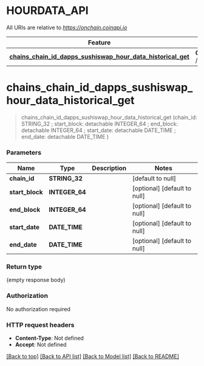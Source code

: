 # HOURDATA_API

All URIs are relative to *https://onchain.coinapi.io*

Feature | HTTP request | Description
------------- | ------------- | -------------
[**chains_chain_id_dapps_sushiswap_hour_data_historical_get**](HOURDATA_API.md#chains_chain_id_dapps_sushiswap_hour_data_historical_get) | **Get** /chains/{chain_id}/dapps/sushiswap/hourData/historical | 


# **chains_chain_id_dapps_sushiswap_hour_data_historical_get**
> chains_chain_id_dapps_sushiswap_hour_data_historical_get (chain_id: STRING_32 ; start_block:  detachable INTEGER_64 ; end_block:  detachable INTEGER_64 ; start_date:  detachable DATE_TIME ; end_date:  detachable DATE_TIME )





### Parameters

Name | Type | Description  | Notes
------------- | ------------- | ------------- | -------------
 **chain_id** | **STRING_32**|  | [default to null]
 **start_block** | **INTEGER_64**|  | [optional] [default to null]
 **end_block** | **INTEGER_64**|  | [optional] [default to null]
 **start_date** | **DATE_TIME**|  | [optional] [default to null]
 **end_date** | **DATE_TIME**|  | [optional] [default to null]

### Return type

{empty response body)

### Authorization

No authorization required

### HTTP request headers

 - **Content-Type**: Not defined
 - **Accept**: Not defined

[[Back to top]](#) [[Back to API list]](../README.md#documentation-for-api-endpoints) [[Back to Model list]](../README.md#documentation-for-models) [[Back to README]](../README.md)

